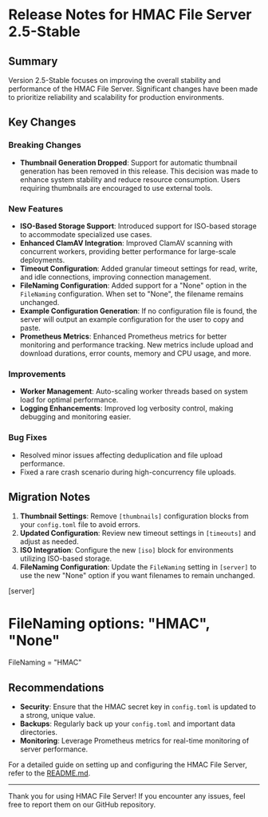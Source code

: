 # Release Notes for HMAC File Server 2.5-Stable

## Summary
Version 2.5-Stable focuses on improving the overall stability and performance of the HMAC File Server. Significant changes have been made to prioritize reliability and scalability for production environments.

## Key Changes

### Breaking Changes
- **Thumbnail Generation Dropped**: Support for automatic thumbnail generation has been removed in this release. This decision was made to enhance system stability and reduce resource consumption. Users requiring thumbnails are encouraged to use external tools.

### New Features
- **ISO-Based Storage Support**: Introduced support for ISO-based storage to accommodate specialized use cases.
- **Enhanced ClamAV Integration**: Improved ClamAV scanning with concurrent workers, providing better performance for large-scale deployments.
- **Timeout Configuration**: Added granular timeout settings for read, write, and idle connections, improving connection management.
- **FileNaming Configuration**: Added support for a "None" option in the `FileNaming` configuration. When set to "None", the filename remains unchanged.
- **Example Configuration Generation**: If no configuration file is found, the server will output an example configuration for the user to copy and paste.
- **Prometheus Metrics**: Enhanced Prometheus metrics for better monitoring and performance tracking. New metrics include upload and download durations, error counts, memory and CPU usage, and more.

### Improvements
- **Worker Management**: Auto-scaling worker threads based on system load for optimal performance.
- **Logging Enhancements**: Improved log verbosity control, making debugging and monitoring easier.

### Bug Fixes
- Resolved minor issues affecting deduplication and file upload performance.
- Fixed a rare crash scenario during high-concurrency file uploads.

## Migration Notes
1. **Thumbnail Settings**: Remove `[thumbnails]` configuration blocks from your `config.toml` file to avoid errors.
2. **Updated Configuration**: Review new timeout settings in `[timeouts]` and adjust as needed.
3. **ISO Integration**: Configure the new `[iso]` block for environments utilizing ISO-based storage.
4. **FileNaming Configuration**: Update the `FileNaming` setting in `[server]` to use the new "None" option if you want filenames to remain unchanged.

[server]
# FileNaming options: "HMAC", "None"
FileNaming = "HMAC"

## Recommendations
- **Security**: Ensure that the HMAC secret key in `config.toml` is updated to a strong, unique value.
- **Backups**: Regularly back up your `config.toml` and important data directories.
- **Monitoring**: Leverage Prometheus metrics for real-time monitoring of server performance.

For a detailed guide on setting up and configuring the HMAC File Server, refer to the [README.md](./README.md).

---

Thank you for using HMAC File Server! If you encounter any issues, feel free to report them on our GitHub repository.

